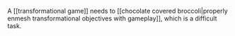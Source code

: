 A [[transformational game]] needs to [[chocolate covered broccoli|properly enmesh transformational objectives with gameplay]], which is a difficult task.
